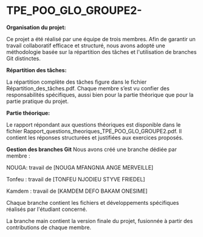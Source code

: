 # TPE_POO_GLO_GROUPE2-

**Organisation du projet:**

  Ce projet a été réalisé par une équipe de trois membres. Afin de garantir un travail collaboratif efficace et structuré, nous avons adopté une méthodologie basée sur la répartition des tâches et l'utilisation de branches Git distinctes.

**Répartition des tâches:**

La répartition complète des tâches figure dans le fichier Répartition_des_tâches.pdf. Chaque membre s’est vu confier des responsabilités spécifiques, aussi bien pour la partie théorique que pour la partie pratique du projet.

**Partie théorique:**

Le rapport répondant aux questions théoriques est disponible dans le fichier Rapport_questions_theoriques_TPE_POO_GLO_GROUPE2.pdf. Il contient les réponses structurées et justifiées aux exercices proposés.

**Gestion des branches Git**
Nous avons créé une branche dédiée par membre :

NOUGA: travail de [NOUGA MFANGNIA ANGE MERVEILLE]

Tonfeu : travail de [TONFEU NJODIEU STYVE FRIEDEL]

Kamdem : travail de [KAMDEM DEFO BAKAM ONESIME]

Chaque branche contient les fichiers et développements spécifiques réalisés par l'étudiant concerné.

La branche main contient la version finale du projet, fusionnée à partir des contributions de chaque membre.

